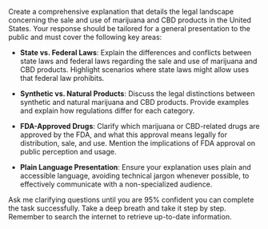 Create a comprehensive explanation that details the legal landscape concerning the sale and use of marijuana and CBD products in the United States. Your response should be tailored for a general presentation to the public and must cover the following key areas:

- **State vs. Federal Laws**: Explain the differences and conflicts between state laws and federal laws regarding the sale and use of marijuana and CBD products. Highlight scenarios where state laws might allow uses that federal law prohibits.
  
- **Synthetic vs. Natural Products**: Discuss the legal distinctions between synthetic and natural marijuana and CBD products. Provide examples and explain how regulations differ for each category.
  
- **FDA-Approved Drugs**: Clarify which marijuana or CBD-related drugs are approved by the FDA, and what this approval means legally for distribution, sale, and use. Mention the implications of FDA approval on public perception and usage.

- **Plain Language Presentation**: Ensure your explanation uses plain and accessible language, avoiding technical jargon whenever possible, to effectively communicate with a non-specialized audience.

Ask me clarifying questions until you are 95% confident you can complete the task successfully. Take a deep breath and take it step by step. Remember to search the internet to retrieve up-to-date information.
